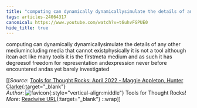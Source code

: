 ```yaml
---
title: "computing can dynamically dynamicallysimulate the details of any other mediumincluding ..."
tags: articles-24064317
canonical: https://www.youtube.com/watch?v=t6uhvFGPUE0
hide_title: true
---
```


computing can dynamically dynamicallysimulate the details of any other mediumincluding media that cannot existphysically it is not a tool although itcan act like many tools it is the firstmeta medium and as such it has degreesof freedom for representation andexpression never before encountered andas yet barely investigated


[[_Source_: [Tools for Thought Rocks: April 2022 - Maggie Appleton, Hunter Clarke](https://www.youtube.com/watch?v=t6uhvFGPUE0){:target="_blank"}<br>
_Author_: ![favicon](https://s2.googleusercontent.com/s2/favicons?domain=www.youtube.com){:style="vertical-align:middle"} Tools for Thought Rocks!<br>
_More_: [Readwise URL](https://readwise.io/open/470524674){:target="_blank"}
::wrap]]